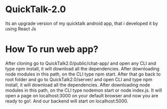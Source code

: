 # QuickTalk-2.0
Its an upgrade version of my quicktalk android app, that i developed it by using React Js

# How To run web app?
After cloning go to QuickTalk2.0/public/chat-app/ and open any CLI and type npm install, it will download all the dependencies.
After downloading node modules in this path, on the CLI type npm start.
After that go back to root folder and go to QuickTalk2.0/server/ and open CLI and type npm install, it will download all the dependencies.
After downloading node modules in this path, on the CLI type nodemon start or node index.js.
It will open a page on localhost:3000 on your default browser and now you are ready to go!.
And our backend will start on localhost:5000.
